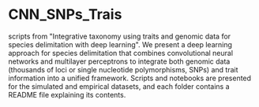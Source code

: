 # CNN_SNPs_Trais
scripts from "Integrative taxonomy using traits and genomic data for species delimitation with deep learning". We present a deep learning approach for species delimitation that combines convolutional neural networks and multilayer perceptrons to integrate both genomic data (thousands of loci or single nucleotide polymorphisms, SNPs) and trait information into a unified framework. Scripts and notebooks are presented for the simulated and empirical datasets, and each folder contains a README file explaining its contents.
